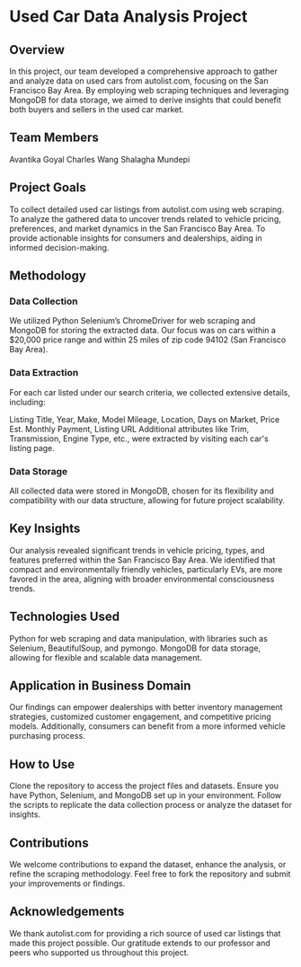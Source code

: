 # Used Car Data Analysis Project

## Overview
In this project, our team developed a comprehensive approach to gather and analyze data on used cars from autolist.com, focusing on the San Francisco Bay Area. By employing web scraping techniques and leveraging MongoDB for data storage, we aimed to derive insights that could benefit both buyers and sellers in the used car market.

## Team Members
Avantika Goyal
Charles Wang
Shalagha Mundepi

## Project Goals
To collect detailed used car listings from autolist.com using web scraping.
To analyze the gathered data to uncover trends related to vehicle pricing, preferences, and market dynamics in the San Francisco Bay Area.
To provide actionable insights for consumers and dealerships, aiding in informed decision-making.

## Methodology

### Data Collection
We utilized Python Selenium’s ChromeDriver for web scraping and MongoDB for storing the extracted data. Our focus was on cars within a $20,000 price range and within 25 miles of zip code 94102 (San Francisco Bay Area).

### Data Extraction
For each car listed under our search criteria, we collected extensive details, including:

Listing Title, Year, Make, Model
Mileage, Location, Days on Market, Price
Est. Monthly Payment, Listing URL
Additional attributes like Trim, Transmission, Engine Type, etc., were extracted by visiting each car's listing page.

### Data Storage
All collected data were stored in MongoDB, chosen for its flexibility and compatibility with our data structure, allowing for future project scalability.

## Key Insights
Our analysis revealed significant trends in vehicle pricing, types, and features preferred within the San Francisco Bay Area.
We identified that compact and environmentally friendly vehicles, particularly EVs, are more favored in the area, aligning with broader environmental consciousness trends.

## Technologies Used
Python for web scraping and data manipulation, with libraries such as Selenium, BeautifulSoup, and pymongo.
MongoDB for data storage, allowing for flexible and scalable data management.

## Application in Business Domain
Our findings can empower dealerships with better inventory management strategies, customized customer engagement, and competitive pricing models. Additionally, consumers can benefit from a more informed vehicle purchasing process.

## How to Use
Clone the repository to access the project files and datasets.
Ensure you have Python, Selenium, and MongoDB set up in your environment.
Follow the scripts to replicate the data collection process or analyze the dataset for insights.

## Contributions
We welcome contributions to expand the dataset, enhance the analysis, or refine the scraping methodology. Feel free to fork the repository and submit your improvements or findings.

## Acknowledgements
We thank autolist.com for providing a rich source of used car listings that made this project possible. Our gratitude extends to our professor and peers who supported us throughout this project.
